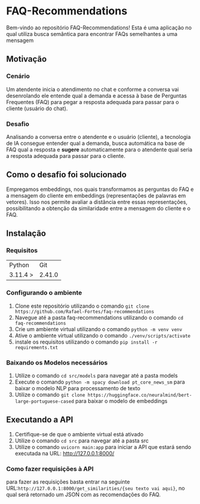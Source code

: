 # FAQ-Recommendations

Bem-vindo ao repositório FAQ-Recommendations! Esta é uma aplicação no qual utiliza busca semântica para encontrar FAQs semelhantes a uma mensagem

## Motivação

### Cenário
Um atendente inicia o atendimento no chat e conforme a conversa vai desenrolando ele entende qual a demanda e acessa à base de Perguntas Frequentes (FAQ) para pegar a resposta adequada
para passar para o cliente (usuário do chat).

### Desafio
Analisando a conversa entre o atendente e o usuário (cliente), a tecnologia de IA consegue entender qual a demanda, busca automática na base de FAQ qual a resposta e **sugere** automaticamente
para o atendente qual seria a resposta adequada para passar para o cliente.

## Como o desafio foi solucionado
Empregamos embeddings, nos quais transformamos as perguntas do FAQ e a mensagem do cliente em embeddings (representações de palavras em vetores). Isso nos permite avaliar a distância entre essas representações, possibilitando a obtenção da similaridade entre a mensagem do cliente e o FAQ.

## Instalação
### Requisitos

<table>
  <tr>
    <td>Python</td>
    <td>Git</td>
  </tr>
  <tr>
    <td>3.11.4 ></td>
    <td>2.41.0</td>
  </tr>
</table>

### Configurando o ambiente

1. Clone este repositório utilizando o comando `git clone https://github.com/Rafael-Fortes/faq-recommendations`
2. Navegue até a pasta faq-recommendations utilizando o comando `cd faq-recommendations`
3. Crie um ambiente virtual utilizando o comando `python -m venv venv`
4. Ative o ambiente virtual utilizando o comando `./venv/scripts/activate`
5. instale os requisitos utilizando o comando `pip install -r requirements.txt`

### Baixando os Modelos necessários
1. Utilize o comando `cd src/models` para navegar até a pasta models
2. Execute o comando `python -m spacy download pt_core_news_sm` para baixar o modelo NLP para processamento de texto
3. Utilize o comando `git clone https://huggingface.co/neuralmind/bert-large-portuguese-cased` para baixar o modelo de embeddings

## Executando a API
1. Certifique-se de que o ambiente virtual está ativado
2. Utilize o comando `cd src` para navegar até a pasta src
3. Utilize o comando `uvicorn main:app` para iniciar a API que estará sendo executada na URL: http://127.0.0.1:8000/

### Como fazer requisições à API
para fazer as requisições basta entrar na seguinte URL:`http://127.0.0.1:8000/get_similarities/{seu texto vai aqui}`, no qual será retornado um JSON com as recomendações do FAQ.
